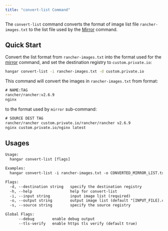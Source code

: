 ```yaml
---
title: "convert-list Command"
---
```


The `convert-list` command converts the format of image list file `rancher-images.txt` to the list file used by the [Mirror](/v1.6/mirror/mirror) command.

## Quick Start

Convert the list format from `rancher-images.txt` into the format used for the [mirror](/v1.6/mirror/mirror) command, and set the destination registry to `custom.private.io`:

```sh
hangar convert-list -i rancher-images.txt -d custom.private.io
```

This command will convert the images in `rancher-images.txt` from format:

```txt
# NAME:TAG
rancher/rancher:v2.6.9
nginx
```

to the format used by `mirror` sub-command:

```txt
# SOURCE DEST TAG
rancher/rancher custom.private.io/rancher/rancher v2.6.9
nginx custom.private.io/nginx latest
```

## Usages

```txt
Usage:
  hangar convert-list [flags]

Examples:
  hangar convert-list -i rancher-images.txt -o CONVERTED_MIRROR_LIST.txt

Flags:
  -d, --destination string   specify the destination registry
  -h, --help                 help for convert-list
  -i, --input string         input image list (required)
  -o, --output string        output image list (default "[INPUT_FILE].converted")
  -s, --source string        specify the source registry

Global Flags:
      --debug        enable debug output
      --tls-verify   enable https tls verify (default true)
```
